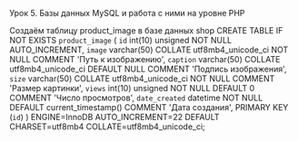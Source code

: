 Урок 5. Базы данных MySQL и работа с ними на уровне PHP

Создаём таблицу product_image в базе данных shop
CREATE TABLE IF NOT EXISTS `product_image` (
  `id` int(10) unsigned NOT NULL AUTO_INCREMENT,
  `image` varchar(50) COLLATE utf8mb4_unicode_ci NOT NULL COMMENT 'Путь к изображению',
  `caption` varchar(50) COLLATE utf8mb4_unicode_ci DEFAULT NULL COMMENT 'Подпись изображения',
  `size` varchar(50) COLLATE utf8mb4_unicode_ci NOT NULL COMMENT 'Размер картинки',
  `views` int(10) unsigned NOT NULL DEFAULT 0 COMMENT 'Число просмотров',
  `date_created` datetime NOT NULL DEFAULT current_timestamp() COMMENT 'Дата создания',
  PRIMARY KEY (`id`)
) ENGINE=InnoDB AUTO_INCREMENT=22 DEFAULT CHARSET=utf8mb4 COLLATE=utf8mb4_unicode_ci;